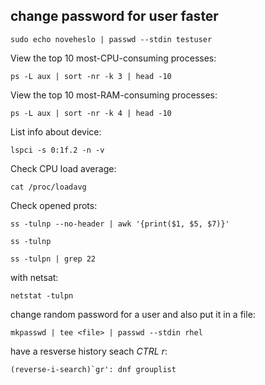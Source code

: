 ## change password for user faster
```
sudo echo noveheslo | passwd --stdin testuser
```
View the top 10 most-CPU-consuming processes:
```
ps -L aux | sort -nr -k 3 | head -10
```

View the top 10 most-RAM-consuming processes:
```
ps -L aux | sort -nr -k 4 | head -10
```

List info about device:
```
lspci -s 0:1f.2 -n -v
```

Check CPU load average:
```
cat /proc/loadavg
```

Check opened prots:
```
ss -tulnp --no-header | awk '{print($1, $5, $7)}'
```

```
ss -tulnp
```
```
ss -tulpn | grep 22
```
with netsat:
```
netstat -tulpn
```

change random password for a user and also put it in a file:
```
mkpasswd | tee <file> | passwd --stdin rhel
```

have a resverse history seach *CTRL r*:
```
(reverse-i-search)`gr': dnf grouplist
```